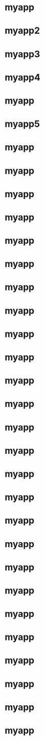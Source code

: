 # myapp
# myapp2
# myapp3
# myapp4
# myapp
# myapp5
# myapp
# myapp
# myapp
# myapp
# myapp
# myapp
# myapp
# 
# myapp
# myapp
# 
# myapp
# myapp
# myapp
# myapp
# myapp
# myapp
# myapp
# myapp
# myapp
# myapp
# myapp
# myapp
# myapp
# myapp
# myapp
# myapp
# myapp
